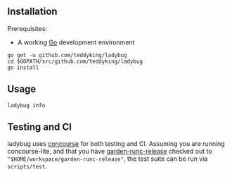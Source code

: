 ## Installation

Prerequisites:

* A working [Go](https://golang.org/) development environment

```
go get -u github.com/teddyking/ladybug
cd $GOPATH/src/github.com/teddyking/ladybug
go install
```

## Usage

```
ladybug info
```

## Testing and CI

ladybug uses [concourse](https://concourse.ci) for both testing and CI.
Assuming you are running concourse-lite, and that you have [garden-runc-release](https://github.com/cloudfoundry/garden-runc-release) checked out to `"$HOME/workspace/garden-runc-release"`,
the test suite can be run via `scripts/test`.

